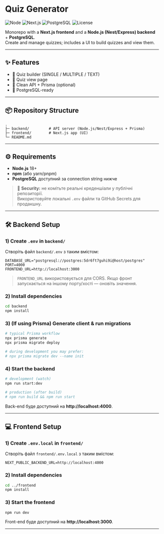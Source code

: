 # Quiz Generator

![Node](https://img.shields.io/badge/Node-18%2B-339933?logo=node.js&logoColor=white)
![Next.js](https://img.shields.io/badge/Next.js-13%2B-000000?logo=nextdotjs)
![PostgreSQL](https://img.shields.io/badge/PostgreSQL-14%2B-4169E1?logo=postgresql&logoColor=white)
![License](https://img.shields.io/badge/License-MIT-informational)

Monorepo with a **Next.js frontend** and a **Node.js (Nest/Express) backend** + **PostgreSQL**.  
Create and manage quizzes; includes a UI to build quizzes and view them.

---

## ✨ Features
- 🧩 Quiz builder (SINGLE / MULTIPLE / TEXT)
- 👀 Quiz view page
- 🔗 Clean API + Prisma (optional)
- 🐘 PostgreSQL-ready

---

## 📦 Repository Structure
```
.
├─ backend/         # API server (Node.js/Nest/Express + Prisma)
├─ frontend/        # Next.js app (UI)
└─ README.md
```

---

## ⚙️ Requirements
- **Node.js** 18+
- **npm** (або yarn/pnpm)
- **PostgreSQL** доступний за connection string нижче

> 🔐 **Security:** не комітьте реальні креденшіали у публічні репозиторії.  
> Використовуйте локальні `.env` файли та GitHub Secrets для продакшну.

---

## 🛠 Backend Setup

### 1) Create `.env` in `backend/`
Створіть файл `backend/.env` з таким вмістом:
```env
DATABASE_URL="postgresql://postgres:5dr6ft7guhi9i@host/postgres"
PORT=4000
FRONTEND_URL=http://localhost:3000
```
> `FRONTEND_URL` використовується для CORS. Якщо фронт запускається на іншому порту/хості — оновіть значення.

### 2) Install dependencies
```bash
cd backend
npm install
```

### 3) (If using Prisma) Generate client & run migrations
```bash
# typical Prisma workflow
npx prisma generate
npx prisma migrate deploy

# during development you may prefer:
# npx prisma migrate dev --name init
```

### 4) Start the backend
```bash
# development (watch)
npm run start:dev

# production (after build)
# npm run build && npm run start
```

Back-end буде доступний на **http://localhost:4000**.

---

## 💻 Frontend Setup

### 1) Create `.env.local` in `frontend/`
Створіть файл `frontend/.env.local` з таким вмістом:
```env
NEXT_PUBLIC_BACKEND_URL=http://localhost:4000
```

### 2) Install dependencies
```bash
cd ../frontend
npm install
```

### 3) Start the frontend
```bash
npm run dev
```

Front-end буде доступний на **http://localhost:3000**.

---
